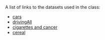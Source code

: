 A list of links to the datasets used in the class:

- [cars](datasets/04cars.dat)
- [drivingAll](datasets/drivingAll.csv)
- [cigarettes and cancer](datasets/CigarettesAndCancer.txt)
- [cereal](datasets/cereal.dat)
